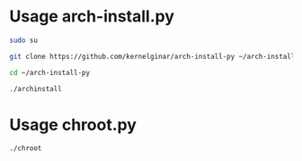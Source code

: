 # Usage arch-install.py

```bash
sudo su

git clone https://github.com/kernelginar/arch-install-py ~/arch-install-py

cd ~/arch-install-py

./archinstall
```

# Usage chroot.py

```bash
./chroot
```
